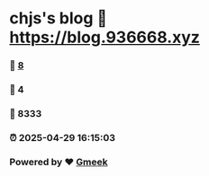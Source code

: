 # chjs's blog :link: https://blog.936668.xyz 
### :page_facing_up: [8](https://blog.936668.xyz/tag.html) 
### :speech_balloon: 4 
### :hibiscus: 8333 
### :alarm_clock: 2025-04-29 16:15:03 
### Powered by :heart: [Gmeek](https://github.com/Meekdai/Gmeek)
